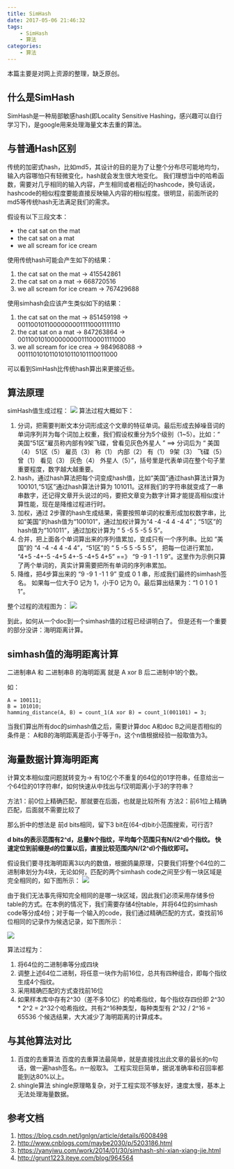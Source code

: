 ```yaml
---
title: SimHash
date: 2017-05-06 21:46:32
tags:
    - SimHash
    - 算法
categories:
    - 算法
---
```

本篇主要是对网上资源的整理，缺乏原创。
## 什么是SimHash
SimHash是一种局部敏感hash(即Locality Sensitive Hashing，感兴趣可以自行学习下)，是google用来处理海量文本去重的算法。

## 与普通Hash区别
传统的加密式hash，比如md5，其设计的目的是为了让整个分布尽可能地均匀，输入内容哪怕只有轻微变化，hash就会发生很大地变化。
我们理想当中的哈希函数，需要对几乎相同的输入内容，产生相同或者相近的hashcode，换句话说，hashcode的相似程度要能直接反映输入内容的相似程度。很明显，前面所说的md5等传统hash无法满足我们的需求。  

<!--more-->

假设有以下三段文本：
- the cat sat on the mat
- the cat sat on a mat
- we all scream for ice cream

使用传统hash可能会产生如下的结果： 
1. the cat sat on the mat -> 415542861
2. the cat sat on a mat -> 668720516
3. we all scream for ice cream -> 767429688

使用simhash会应该产生类似如下的结果： 
1. the cat sat on the mat -> 851459198 -> 00110010110000000011110001111110 
2. the cat sat on a mat -> 847263864 -> 00110010100000000011100001111000 
3. we all scream for ice crea -> 984968088 -> 00111010101101010110101110011000

可以看到SimHash比传统hash算出来更接近些。 

## 算法原理
simHash值生成过程：
![](/img/15270623656302.jpg)
算法过程大概如下：
1. 分词，把需要判断文本分词形成这个文章的特征单词。最后形成去掉噪音词的单词序列并为每个词加上权重，我们假设权重分为5个级别（1~5）。比如：“ 美国“51区”雇员称内部有9架飞碟，曾看见灰色外星人 ” ==> 分词后为 “ 美国（4） 51区（5） 雇员（3） 称（1） 内部（2） 有（1） 9架（3） 飞碟（5） 曾（1） 看见（3） 灰色（4） 外星人（5）”，括号里是代表单词在整个句子里重要程度，数字越大越重要。
2. hash，通过hash算法把每个词变成hash值，比如“美国”通过hash算法计算为 100101,“51区”通过hash算法计算为 101011。这样我们的字符串就变成了一串串数字，还记得文章开头说过的吗，要把文章变为数字计算才能提高相似度计算性能，现在是降维过程进行时。
3. 加权，通过 2步骤的hash生成结果，需要按照单词的权重形成加权数字串，比如“美国”的hash值为“100101”，通过加权计算为“4 -4 -4 4 -4 4”；“51区”的hash值为“101011”，通过加权计算为 “ 5 -5 5 -5 5 5”。
4. 合并，把上面各个单词算出来的序列值累加，变成只有一个序列串。比如 “美国”的 “4 -4 -4 4 -4 4”，“51区”的 “ 5 -5 5 -5 5 5”， 把每一位进行累加， “4+5 -4+-5 -4+5 4+-5 -4+5 4+5” ==》 “9 -9 1 -1 1 9”。这里作为示例只算了两个单词的，真实计算需要把所有单词的序列串累加。
5. 降维，把4步算出来的 “9 -9 1 -1 1 9” 变成 0 1 串，形成我们最终的simhash签名。 如果每一位大于0 记为 1，小于0 记为 0。最后算出结果为：“1 0 1 0 1 1”。

整个过程的流程图为：
![](/img/15270624852812.jpg)

到此，如何从一个doc到一个simhash值的过程已经讲明白了。 但是还有一个重要的部分没讲：海明距离计算。

## simhash值的海明距离计算
二进制串A 和 二进制串B 的海明距离 就是 A xor B 后二进制中1的个数。

如：
```
A = 100111;
B = 101010;
hamming_distance(A, B) = count_1(A xor B) = count_1(001101) = 3;
```

当我们算出所有doc的simhash值之后，需要计算doc A和doc B之间是否相似的条件是：
A和B的海明距离是否小于等于n，这个n值根据经验一般取值为3。

## 海量数据计算海明距离
计算文本相似度问题就转变为-> 有10亿个不重复的64位的01字符串，任意给出一个64位的01字符串f，如何快速从中找出与f汉明距离小于3的字符串？

方法1：前0位上精确匹配，那就要在后面，也就是比较所有
方法2：前61位上精确匹配，后面就不需要比较了

那么折中的想法是 前d bits相同，留下3 bit在(64-d)bit小范围搜索，可行否?

**d bits的表示范围有2^d，总量N个指纹，平均每个范围只有N/(2^d)个指纹。
快速定位到前缀是d的位置以后，直接比较范围内N/(2^d)个指纹即可。**

假设我们要寻找海明距离3以内的数值，根据鸽巢原理，只要我们将整个64位的二进制串划分为4块，无论如何，匹配的两个simhash code之间至少有一块区域是完全相同的，如下图所示： 
![](/img/15270632191445.jpg)

由于我们无法事先得知完全相同的是哪一块区域，因此我们必须采用存储多份table的方式。在本例的情况下，我们需要存储4份table，并将64位的simhash code等分成4份；对于每一个输入的code，我们通过精确匹配的方式，查找前16位相同的记录作为候选记录，如下图所示： 

![](/img/15270632542779.jpg)

算法过程为：
1. 将64位的二进制串等分成四块 
2. 调整上述64位二进制，将任意一块作为前16位，总共有四种组合，即每个指纹生成4个指纹。 
3. 采用精确匹配的方式查找前16位 
4. 如果样本库中存有2^30（差不多10亿）的哈希指纹，每个指纹存四份即 2^30 * 2^2 = 2^32个哈希指纹。共有2^16种类型，每种类型有 2^32 / 2^16 = 65536 个候选结果，大大减少了海明距离的计算成本。

## 与其他算法对比
1. 百度的去重算法
百度的去重算法最简单，就是直接找出此文章的最长的n句话，做一遍hash签名。n一般取3。 工程实现巨简单，据说准确率和召回率都能到达80%以上。
2. shingle算法
shingle原理略复杂，对于工程实现不够友好，速度太慢，基本上无法处理海量数据。

## 参考文档
1. https://blog.csdn.net/lgnlgn/article/details/6008498
2. http://www.cnblogs.com/maybe2030/p/5203186.html
3. https://yanyiwu.com/work/2014/01/30/simhash-shi-xian-xiang-jie.html
4. http://grunt1223.iteye.com/blog/964564

